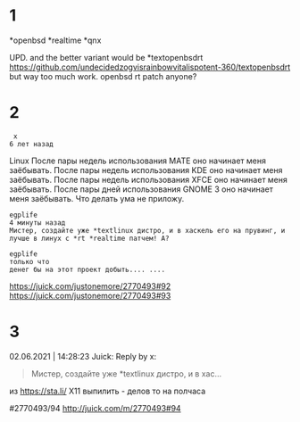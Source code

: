 # 1
*openbsd *realtime *qnx

UPD. and the better variant would be *textopenbsdrt https://github.com/undecidedzogvisrainbowvitalispotent-360/textopenbsdrt but way too much work. openbsd rt patch anyone?



# 2
```
 x
6 лет назад
```

Linux После пары недель использования MATE оно начинает меня заёбывать. После пары недель использования KDE оно начинает меня заёбывать. После пары недель использования XFCE оно начинает меня заёбывать. После пары дней использования GNOME 3 оно начинает меня заёбывать. Что делать ума не приложу. 

```
egplife
4 минуты назад
Мистер, создайте уже *textlinux дистро, и в хаскель его на прувинг, и лучше в линух с *rt *realtime патчем! А?

egplife
только что
денег бы на этот проект добыть.... ....  
```
https://juick.com/justonemore/2770493#92 https://juick.com/justonemore/2770493#93


# 3

‎02.06.2021 | 14:28:23  ‎Juick‎: Reply by x:

>Мистер, создайте уже *textlinux дистро, и в хас...

из https://sta.li/ X11 выпилить - делов то на полчаса

#2770493/94 http://juick.com/m/2770493#94  
